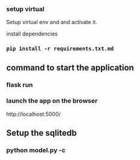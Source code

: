 

### setup virtual 

Setup virtual env and and activate it.

install dependencies 

### `pip install -r requirements.txt.md`


## command to start the application 
### flask run 

### launch the app on the browser 
http://localhost:5000/

## Setup the sqlitedb 

### python model.py -c 



